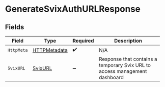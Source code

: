 # GenerateSvixAuthURLResponse


## Fields

| Field                                                                      | Type                                                                       | Required                                                                   | Description                                                                |
| -------------------------------------------------------------------------- | -------------------------------------------------------------------------- | -------------------------------------------------------------------------- | -------------------------------------------------------------------------- |
| `HttpMeta`                                                                 | [HTTPMetadata](../../Models/Components/HTTPMetadata.md)                    | :heavy_check_mark:                                                         | N/A                                                                        |
| `SvixURL`                                                                  | [SvixURL](../../Models/Components/SvixURL.md)                              | :heavy_minus_sign:                                                         | Response that contains a temporary Svix URL to access management dashboard |